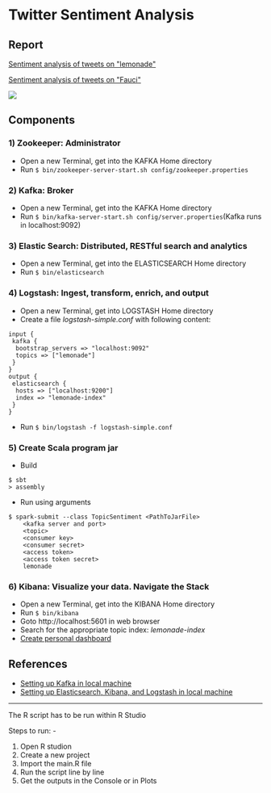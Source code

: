 # Twitter Sentiment Analysis

## Report
[Sentiment analysis of tweets on "lemonade"](Twitter_Sentiment_Analysis-lemonade.pdf)

[Sentiment analysis of tweets on "Fauci"](Twitter_Sentiment_Analysis-Fauci.pdf)

![](tweet-sentiment.png)

## Components

### 1) Zookeeper: Administrator
* Open a new Terminal, get into the KAFKA Home directory
* Run `$ bin/zookeeper-server-start.sh config/zookeeper.properties`

### 2) Kafka: Broker
* Open a new Terminal, get into the KAFKA Home directory
* Run `$ bin/kafka-server-start.sh config/server.properties`(Kafka runs in localhost:9092)

### 3) Elastic Search: Distributed, RESTful search and analytics
* Open a new Terminal, get into the ELASTICSEARCH Home directory
* Run `$ bin/elasticsearch`

### 4) Logstash: Ingest, transform, enrich, and output
* Open a new Terminal, get into LOGSTASH Home directory
* Create a file *logstash-simple.conf* with following content:
```
input {
 kafka {
  bootstrap_servers => "localhost:9092"
  topics => ["lemonade"]
 }
}
output {
 elasticsearch {
  hosts => ["localhost:9200"]
  index => "lemonade-index"
 }
}
```
* Run `$ bin/logstash -f logstash-simple.conf`

### 5) Create Scala program jar
* Build
```
$ sbt
> assembly
```
* Run using arguments
```
$ spark-submit --class TopicSentiment <PathToJarFile>
    <kafka server and port> 
    <topic> 
    <consumer key> 
    <consumer secret> 
    <access token> 
    <access token secret> 
    lemonade
 ```

### 6) Kibana: Visualize your data. Navigate the Stack
* Open a new Terminal, get into the KIBANA Home directory
* Run `$ bin/kibana`
* Goto http://localhost:5601 in web browser
* Search for the appropriate topic index: *lemonade-index*
* [Create personal dashboard](https://www.elastic.co/guide/en/kibana/current/index.html)<br>

## References
* [Setting up Kafka in local machine](http://kafka.apache.org/quickstart)
* [Setting up Elasticsearch, Kibana, and Logstash in local machine](https://www.elastic.co/downloads)

---

The R script has to be run within R Studio

Steps to run: -
1) Open R studion
2) Create a new project
3) Import the main.R file
4) Run the script line by line
5) Get the outputs in the Console or in Plots
